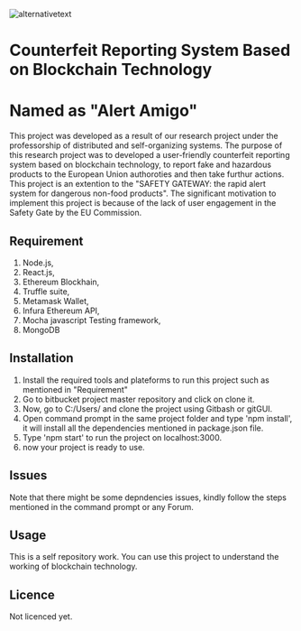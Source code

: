 ![alternativetext](public/schreenshot.png)
# Counterfeit Reporting System Based on Blockchain Technology



# Named as "Alert Amigo"

This project was developed as a result of our research project under the professorship of distributed and self-organizing systems. The purpose of this research project was to developed a user-friendly counterfeit reporting system based on blockchain technology, to report fake and hazardous products to the European Union authoroties and then take furthur actions. This project is an extention to the "SAFETY GATEWAY: the rapid alert system for dangerous non-food products". The significant motivation to implement this project is because of the lack of user engagement in the Safety Gate by the EU Commission.

## Requirement

1. Node.js,
2. React.js,
3. Ethereum Blockhain,
4. Truffle suite,
5. Metamask Wallet,
6. Infura Ethereum API,
7. Mocha javascript Testing framework,
8. MongoDB

## Installation

1. Install the required tools and plateforms to run this project such as mentioned in "Requirement"
2. Go to bitbucket project master repository and click on clone it.
3. Now, go to C:/Users/<Username> and clone the project using Gitbash or gitGUI.
4. Open command prompt in the same project folder and type 'npm install', it will install all the dependencies mentioned in package.json file.
5. Type 'npm start' to run the project on localhost:3000.
6. now your project is ready to use.

## Issues

Note that there might be some depndencies issues, kindly follow the steps mentioned in the command prompt or any Forum.

## Usage

This is a self repository work. You can use this project to understand the working of blockchain technology.

## Licence

Not licenced yet.
